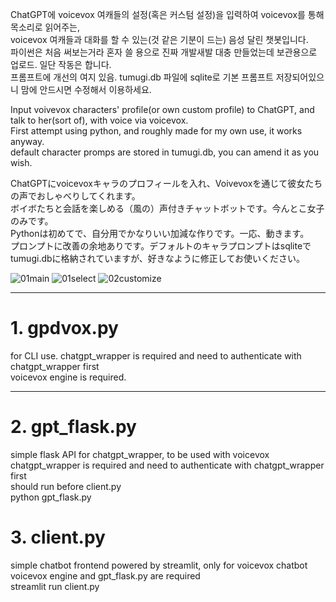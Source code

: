 ChatGPT에 voicevox 여캐들의 설정(혹은 커스텀 설정)을 입력하여 voicevox를 통해 목소리로 읽어주는,  
voicevox 여캐들과 대화를 할 수 있는(것 같은 기분이 드는) 음성 달린 챗봇입니다.  
파이썬은 처음 써보는거라 혼자 쓸 용으로 진짜 개발새발 대충 만들었는데 보관용으로 업로드. 일단 작동은 합니다.  
프롬프트에 개선의 여지 있음. tumugi.db 파일에 sqlite로 기본 프롬프트 저장되어있으니 맘에 안드시면 수정해서 이용하세요.

Input voivevox characters' profile(or own custom profile) to ChatGPT, and talk to her(sort of), with voice via voicevox.  
First attempt using python, and roughly made for my own use, it works anyway.    
default character promps are stored in tumugi.db, you can amend it as you wish.

ChatGPTにvoicevoxキャラのプロフィールを入れ、Voivevoxを通じて彼女たちの声でおしゃべりしてくれます。  
ボイボたちと会話を楽しめる（風の）声付きチャットボットです。今んとこ女子のみです。  
Pythonは初めてで、自分用でかなりいい加減な作りです。一応、動きます。  
プロンプトに改善の余地ありです。デフォルトのキャラプロンプトはsqliteでtumugi.dbに格納されていますが、好きなように修正してお使いください。

![01main](https://user-images.githubusercontent.com/70783505/229291536-586afcd1-e3e7-490d-a49c-fc33a97458e6.png)
![01select](https://user-images.githubusercontent.com/70783505/229291539-e3f296dd-03b7-4c6f-8119-181aabdb5f23.png)
![02customize](https://user-images.githubusercontent.com/70783505/229291541-7cfef919-391e-4801-82e5-113b17a875d9.png)

------------------------

# 1. gpdvox.py
for CLI use. chatgpt_wrapper is required and need to authenticate with chatgpt_wrapper first  
voicevox engine is required.  

------------------------

# 2. gpt_flask.py
simple flask API for chatgpt_wrapper, to be used with voicevox 
chatgpt_wrapper is required and need to authenticate with chatgpt_wrapper first  
should run before client.py  
python gpt_flask.py  

# 3. client.py
simple chatbot frontend powered by streamlit, only for voicevox chatbot  
voicevox engine and gpt_flask.py are required  
streamlit run client.py  
